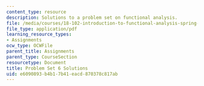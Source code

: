 ```yaml
---
content_type: resource
description: Solutions to a problem set on functional analysis.
file: /media/courses/18-102-introduction-to-functional-analysis-spring-2009/e6090893b4b17b41eacd870378c817ab_MIT18_102s09_sol_pset6.pdf
file_type: application/pdf
learning_resource_types:
- Assignments
ocw_type: OCWFile
parent_title: Assignments
parent_type: CourseSection
resourcetype: Document
title: Problem Set 6 Solutions
uid: e6090893-b4b1-7b41-eacd-870378c817ab
---
```

